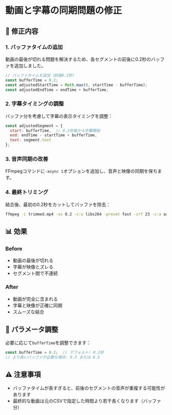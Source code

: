 # 動画と字幕の同期問題の修正

## 🎯 修正内容

### 1. バッファタイムの追加
動画の最後が切れる問題を解決するため、各セグメントの前後に0.2秒のバッファを追加しました。

```javascript
// バッファタイムを追加（前後0.2秒）
const bufferTime = 0.2;
const adjustedStartTime = Math.max(0, startTime - bufferTime);
const adjustedEndTime = endTime + bufferTime;
```

### 2. 字幕タイミングの調整
バッファ分を考慮して字幕の表示タイミングを調整：

```javascript
const adjustedSegment = {
  start: bufferTime,  // 0.2秒後から字幕開始
  end: endTime - startTime + bufferTime,
  text: segment.text
};
```

### 3. 音声同期の改善
FFmpegコマンドに`-async 1`オプションを追加し、音声と映像の同期を保ちます。

### 4. 最終トリミング
結合後、最初の0.2秒をカットしてバッファを除去：

```bash
ffmpeg -i trimmed.mp4 -ss 0.2 -c:v libx264 -preset fast -crf 23 -c:a aac -b:a 128k -y output.mp4
```

## 📊 効果

### Before
- 動画の最後が切れる
- 字幕が映像とズレる
- セグメント間で不連続

### After
- 動画が完全に含まれる
- 字幕と映像が正確に同期
- スムーズな結合

## 🔧 パラメータ調整

必要に応じて`bufferTime`を調整できます：

```javascript
const bufferTime = 0.2;  // デフォルト: 0.2秒
// より長いバッファが必要な場合: 0.3 または 0.5
```

## ⚠️ 注意事項

- バッファタイムが長すぎると、前後のセグメントの音声が重複する可能性があります
- 最終的な動画は元のCSVで指定した時間より若干長くなります（バッファ分）